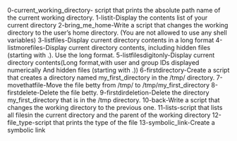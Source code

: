 0-current_working_directory- script that prints the absolute path name of the current working directory.
1-listit-Display the contents list of your current directory
2-bring_me_home-Write a script that changes the working directory to the user’s home directory. (You are not allowed to use any shell variables)
3-listfiles-Display current directory contents in a long format
4-listmorefiles-Display current directory contents, including hidden files (starting with .). Use the long format.
5-listfilesdigitonly-Display current directory contents(Long format,with user and group IDs displayed numerically And hidden files (starting with .))
6-firstdirectory-Create a script that creates a directory named my_first_directory in the /tmp/ directory.
7-movethatfile-Move the file betty from /tmp/ to /tmp/my_first_directory
8-firstdelete-Delete the file betty.
9-firstdirdeletion-Delete the directory my_first_directory that is in the /tmp directory.
10-back-Write a script that changes the working directory to the previous one.
11-lists-script that lists all filesin the current directory and the parent of the working directory
12-file_type-script that prints the type of the file 
13-symbolic_link-Create a symbolic link
